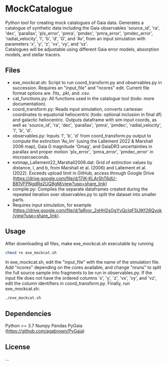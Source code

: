 # MockCatalogue
Python tool for creating mock catalogues of Gaia data.
Generates a catalogue of synthetic data including the Gaia observables 'source_id', 'ra', 'dec', 'parallax', 'plx_error', 'pmra', 'pmdec', 'pmra_error', 'pmdec_error', 'radial_velocity', 'l', 'b', 'd', 'G', and 'Av', from an input simulation with parameters 'x', 'y', 'z', 'vx', 'vy', and 'vz'.  
Catalogues will be adjustable using different Gaia error models, absorption models, and stellar tracers.

## Files
- exe_mockcat.sh: Script to run coord_transform.py and observables.py in succession. Requires an "input_file" and "ncores" edit. Current file format options are .fits, .pkl, and .csv.
- cat_functions.py: All functions used in the catalogue tool (todo: more documentation).
- coord_transform.py: Reads input simulation, converts cartesian coordinates to equatorial heliocentric (todo: optional inclusion in final df) and galactic heliocentric. Outputs dataframe with sim input coords, as well as 'source_id', 'ra', 'dec', 'parallax', 'pmra', 'pmdec', 'radial_velocity', 'l', 'b', 'd'.
- observables.py: Inputs 'l', 'b', 'd' from coord_transform.py output to compute the extinction 'Av_lm' (using the Lallement 2022 & Marshall 2006 map), Gaia G magnitude 'Gmag', and GaiaDR3 uncertainties in parallax and proper motion 'plx_error', 'pmra_error', 'pmdec_error' in microarcseconds.
- extmap_Lallement22_Marshall2006.dat: Grid of extinction values by distance, l, and b, from Marshall et al. (2006) and  Lallement et al. (2022). Exceeds upload limit in GitHub, access through Google Drive (https://drive.google.com/file/d/17iK-KLArShT6dU-B81VFPNgdRq2UQ8gM/view?usp=share_link)
- compile.py: Compiles the separate dataframes created during the repeated iteration over observables.py to split the dataset into smaller parts.
- Requires input simulation, for example (https://drive.google.com/file/d/1aRysr_2sHH2sOgYvQcIqF5UIKf26Qyok/view?usp=share_link).

## Usage
After downloading all files, make exe_mockcat.sh executable by running
```bash
chmod +x exe_mockcat.sh
```
In exe_mockcat.sh, edit the "input_file" with the name of the simulation file. Add "ncores" depending on the cores available, and change "nruns" to split the full source sample into fragments to be run in observables.py. If the input file does not have the ordered columns 'x', 'y', 'z', 'vx', 'vy', and 'vz', edit the column identifiers in coord_transform.py.
Finally, run exe_mockcat.sh:
```bash
./exe_mockcat.sh
```

## Dependencies
Python >= 3.7
Numpy
Pandas
PyGaia (https://github.com/agabrown/PyGaia)

## License
...

